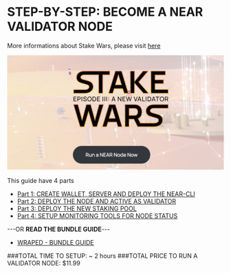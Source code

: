 # STEP-BY-STEP: BECOME A NEAR VALIDATOR NODE

More informations about Stake Wars, please visit [here](https://near.org/stakewars/)

![Stake Wars episode III](/images/stake-wars-banner.png)

This guide have 4 parts
* [Part 1: CREATE WALLET, SERVER AND DEPLOY THE NEAR-CLI](/challenge-1.md)
* [Part 2: DEPLOY THE NODE AND ACTIVE AS VALIDATOR](/challenge-2.md)
* [Part 3: DEPLOY THE NEW STAKING POOL](/challenge-3.md)
* [Part 4: SETUP MONITORING TOOLS FOR NODE STATUS](/challenge-4.md)

---OR **READ THE BUNDLE GUIDE**---

* [WRAPED - BUNDLE GUIDE](/all-in-one.md)

###TOTAL TIME TO SETUP: ~ 2 hours
###TOTAL PRICE TO RUN A VALIDATOR NODE: $11.99
